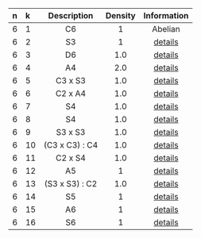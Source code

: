 |n|k|Description|Density|Information|
 |:---|:---|:-----:|:-------:|:----------:|
|6|1|C6|1|Abelian|
|6|2|S3|1|[details](SmallPermutationGroup(6,2).txt)|
|6|3|D6|1.0|[details](SmallPermutationGroup(6,3).txt)|
|6|4|A4|2.0|[details](SmallPermutationGroup(6,4).txt)|
|6|5|C3 x S3|1.0|[details](SmallPermutationGroup(6,5).txt)|
|6|6|C2 x A4|1.0|[details](SmallPermutationGroup(6,6).txt)|
|6|7|S4|1.0|[details](SmallPermutationGroup(6,7).txt)|
|6|8|S4|1.0|[details](SmallPermutationGroup(6,8).txt)|
|6|9|S3 x S3|1.0|[details](SmallPermutationGroup(6,9).txt)|
|6|10|(C3 x C3) : C4|1.0|[details](SmallPermutationGroup(6,10).txt)|
|6|11|C2 x S4|1.0|[details](SmallPermutationGroup(6,11).txt)|
|6|12|A5|1|[details](SmallPermutationGroup(6,12).txt)|
|6|13|(S3 x S3) : C2|1.0|[details](SmallPermutationGroup(6,13).txt)|
|6|14|S5|1|[details](SmallPermutationGroup(6,14).txt)|
|6|15|A6|1|[details](SmallPermutationGroup(6,15).txt)|
|6|16|S6|1|[details](SmallPermutationGroup(6,16).txt)|
